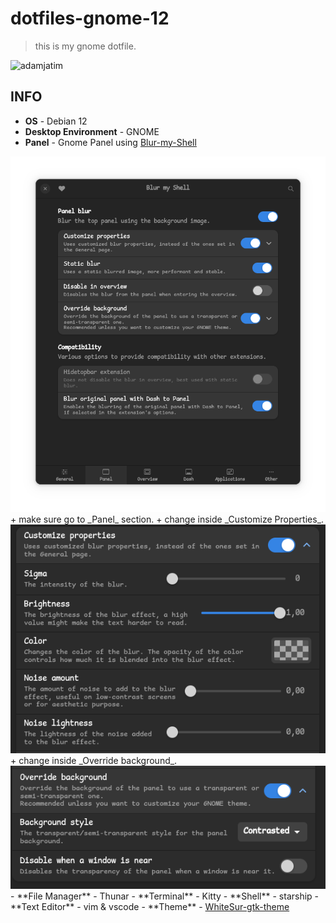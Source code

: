# dotfiles-gnome-12

> this is my gnome dotfile.

![adamjatim](https://raw.githubusercontent.com/adamjatim/dotfiles-gnome-12/main/.git-img/image.png)

## INFO

-  **OS** - Debian 12
-  **Desktop Environment** - GNOME
-  **Panel** - Gnome Panel
  using <a href="https://extensions.gnome.org/extension/3193/blur-my-shell/">Blur-my-Shell</a>
  <img src="./.git-img/image-2.png">
    + make sure go to _Panel_ section.
    + change inside _Customize Properties_.
        <img src="./.git-img/image-3.png">
    + change inside _Override background_.
        <img src="./.git-img/image-4.png">
-  **File Manager** - Thunar
-  **Terminal** - Kitty
-  **Shell** - starship
- **Text Editor** - vim & vscode
- **Theme** - <a href="https://github.com/vinceliuice/WhiteSur-gtk-theme">WhiteSur-gtk-theme</a>